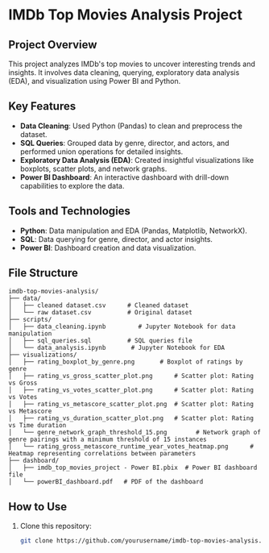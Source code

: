 # IMDb Top Movies Analysis Project

## Project Overview

This project analyzes IMDb's top movies to uncover interesting trends and insights. It involves data cleaning, querying, exploratory data analysis (EDA), and visualization using Power BI and Python.

## Key Features

- **Data Cleaning**: Used Python (Pandas) to clean and preprocess the dataset.
- **SQL Queries**: Grouped data by genre, director, and actors, and performed union operations for detailed insights.
- **Exploratory Data Analysis (EDA)**: Created insightful visualizations like boxplots, scatter plots, and network graphs.
- **Power BI Dashboard**: An interactive dashboard with drill-down capabilities to explore the data.

## Tools and Technologies

- **Python**: Data manipulation and EDA (Pandas, Matplotlib, NetworkX).
- **SQL**: Data querying for genre, director, and actor insights.
- **Power BI**: Dashboard creation and data visualization.

## File Structure

```
imdb-top-movies-analysis/
├── data/
│   ├── cleaned dataset.csv      # Cleaned dataset 
│   └── raw dataset.csv          # Original dataset
├── scripts/
│   ├── data_cleaning.ipynb         # Jupyter Notebook for data manipulation
│   ├── sql_queries.sql          # SQL queries file
│   └── data_analysis.ipynb       # Jupyter Notebook for EDA
├── visualizations/
│   ├── rating_boxplot_by_genre.png       # Boxplot of ratings by genre
│   ├── rating_vs_gross_scatter_plot.png      # Scatter plot: Rating vs Gross
│   ├── rating_vs_votes_scatter_plot.png      # Scatter plot: Rating vs Votes
│   ├── rating_vs_metascore_scatter_plot.png  # Scatter plot: Rating vs Metascore
│   ├── rating_vs_duration_scatter_plot.png   # Scatter plot: Rating vs Time duration
│   └── genre_network_graph_threshold_15.png        # Network graph of genre pairings with a minimum threshold of 15 instances
│   └── rating_gross_metascore_runtime_year_votes_heatmap.png      # Heatmap representing correlations between parameters 
├── dashboard/
│   ├── imdb_top_movies_project - Power BI.pbix  # Power BI dashboard file
│   └── powerBI_dashboard.pdf   # PDF of the dashboard
```

## How to Use
1. Clone this repository:
   ```bash
   git clone https://github.com/yourusername/imdb-top-movies-analysis.git
